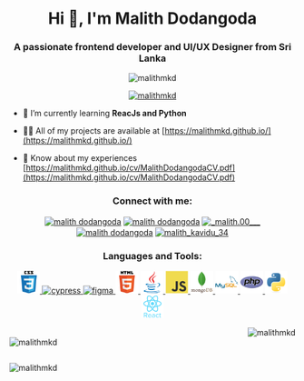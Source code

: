 <h1 align="center">Hi 👋, I'm Malith Dodangoda</h1>
<h3 align="center">A passionate frontend developer and UI/UX Designer from Sri Lanka</h3>

<p align="center"> <img src="https://komarev.com/ghpvc/?username=malithmkd&label=Profile%20views&color=0e75b6&style=flat" alt="malithmkd" /> </p>

<p align="center"> <a href="https://github.com/ryo-ma/github-profile-trophy"><img src="https://github-profile-trophy.vercel.app/?username=malithmkd" alt="malithmkd" /></a> </p>

- 🌱 I’m currently learning **ReacJs and Python**

- 👨‍💻 All of my projects are available at [https://malithmkd.github.io/](https://malithmkd.github.io/)

- 📄 Know about my experiences [https://malithmkd.github.io/cv/MalithDodangodaCV.pdf](https://malithmkd.github.io/cv/MalithDodangodaCV.pdf)

<h3 align="center">Connect with me:</h3>
<p align="center">
<a href="https://linkedin.com/in/malith dodangoda" target="blank"><img align="center" src="https://raw.githubusercontent.com/rahuldkjain/github-profile-readme-generator/master/src/images/icons/Social/linked-in-alt.svg" alt="malith dodangoda" height="30" width="40" /></a>
<a href="https://fb.com/malith dodangoda" target="blank"><img align="center" src="https://raw.githubusercontent.com/rahuldkjain/github-profile-readme-generator/master/src/images/icons/Social/facebook.svg" alt="malith dodangoda" height="30" width="40" /></a>
<a href="https://instagram.com/_malith.00___" target="blank"><img align="center" src="https://raw.githubusercontent.com/rahuldkjain/github-profile-readme-generator/master/src/images/icons/Social/instagram.svg" alt="_malith.00___" height="30" width="40" /></a>
<a href="https://www.behance.net/malith dodangoda" target="blank"><img align="center" src="https://raw.githubusercontent.com/rahuldkjain/github-profile-readme-generator/master/src/images/icons/Social/behance.svg" alt="malith dodangoda" height="30" width="40" /></a>
<a href="https://www.hackerrank.com/malith_kavidu_34" target="blank"><img align="center" src="https://raw.githubusercontent.com/rahuldkjain/github-profile-readme-generator/master/src/images/icons/Social/hackerrank.svg" alt="malith_kavidu_34" height="30" width="40" /></a>
</p>

<h3 align="center">Languages and Tools:</h3>
<p align="center"> <a href="https://www.w3schools.com/css/" target="_blank" rel="noreferrer"> <img src="https://raw.githubusercontent.com/devicons/devicon/master/icons/css3/css3-original-wordmark.svg" alt="css3" width="40" height="40"/> </a> <a href="https://www.cypress.io" target="_blank" rel="noreferrer"> <img src="https://raw.githubusercontent.com/simple-icons/simple-icons/6e46ec1fc23b60c8fd0d2f2ff46db82e16dbd75f/icons/cypress.svg" alt="cypress" width="40" height="40"/> </a> <a href="https://www.figma.com/" target="_blank" rel="noreferrer"> <img src="https://www.vectorlogo.zone/logos/figma/figma-icon.svg" alt="figma" width="40" height="40"/> </a> <a href="https://www.w3.org/html/" target="_blank" rel="noreferrer"> <img src="https://raw.githubusercontent.com/devicons/devicon/master/icons/html5/html5-original-wordmark.svg" alt="html5" width="40" height="40"/> </a> <a href="https://www.java.com" target="_blank" rel="noreferrer"> <img src="https://raw.githubusercontent.com/devicons/devicon/master/icons/java/java-original.svg" alt="java" width="40" height="40"/> </a> <a href="https://developer.mozilla.org/en-US/docs/Web/JavaScript" target="_blank" rel="noreferrer"> <img src="https://raw.githubusercontent.com/devicons/devicon/master/icons/javascript/javascript-original.svg" alt="javascript" width="40" height="40"/> </a> <a href="https://www.mongodb.com/" target="_blank" rel="noreferrer"> <img src="https://raw.githubusercontent.com/devicons/devicon/master/icons/mongodb/mongodb-original-wordmark.svg" alt="mongodb" width="40" height="40"/> </a> <a href="https://www.mysql.com/" target="_blank" rel="noreferrer"> <img src="https://raw.githubusercontent.com/devicons/devicon/master/icons/mysql/mysql-original-wordmark.svg" alt="mysql" width="40" height="40"/> </a> <a href="https://www.php.net" target="_blank" rel="noreferrer"> <img src="https://raw.githubusercontent.com/devicons/devicon/master/icons/php/php-original.svg" alt="php" width="40" height="40"/> </a> <a href="https://www.python.org" target="_blank" rel="noreferrer"> <img src="https://raw.githubusercontent.com/devicons/devicon/master/icons/python/python-original.svg" alt="python" width="40" height="40"/> </a> <a href="https://reactjs.org/" target="_blank" rel="noreferrer"> <img src="https://raw.githubusercontent.com/devicons/devicon/master/icons/react/react-original-wordmark.svg" alt="react" width="40" height="40"/> </a> </p>

<p><img align="right" src="https://github-readme-stats.vercel.app/api/top-langs?username=malithmkd&show_icons=true&locale=en&layout=compact" alt="malithmkd" /></p>
<p>&nbsp;<img align="left" src="https://github-readme-stats.vercel.app/api?username=malithmkd&show_icons=true&locale=en" alt="malithmkd" width="500px" /></p> <br/>
<p><img align="left" src="https://github-readme-streak-stats.herokuapp.com/?user=malithmkd&" alt="malithmkd" width="500px" /></p>
